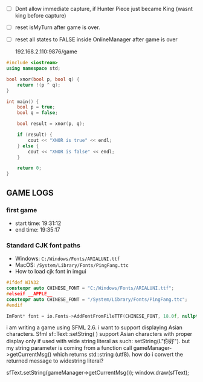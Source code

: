 - [ ] Dont allow immediate capture, if Hunter Piece just became King (wasnt king before capture)
- [ ] reset isMyTurn after game is over.
- [ ] reset all states to FALSE inside OnlineManager after game is over

  192.168.2.110:9876/game

```cpp
#include <iostream>
using namespace std;

bool xnor(bool p, bool q) {
    return !(p ^ q);
}

int main() {
    bool p = true;
    bool q = false;

    bool result = xnor(p, q);

    if (result) {
        cout << "XNOR is true" << endl;
    } else {
        cout << "XNOR is false" << endl;
    }

    return 0;
}

```

## GAME LOGS

### first game

- start time: 19:31:12
- end time: 19:35:17

### Standard CJK font paths

- Windows: `C:/Windows/Fonts/ARIALUNI.ttf`
- MacOS: `/System/Library/Fonts/PingFang.ttc`
- How to load cjk font in imgui

```cpp
#ifdef WIN32
constexpr auto CHINESE_FONT = "C:/Windows/Fonts/ARIALUNI.ttf";
#elseif __APPLE__
constexpr auto CHINESE_FONT = "/System/Library/Fonts/PingFang.ttc";
#endif

ImFont* font = io.Fonts->AddFontFromFileTTF(CHINESE_FONT, 18.0f, nullptr, io.Fonts->GetGlyphRangesChineseFull());
```

i am writing a game using SFML 2.6. i want to support 
displaying Asian characters. Sfml sf::Text::setString( ) support 
Asian characters with proper display only if used with wide string
literal as such: setString(L"你好"). but my string parameter is
coming from a function call gameManager->getCurrentMsg() which returns std::string (utf8). 
how do i convert the returned message to widestring literal? 

 sfText.setString(gameManager->getCurrentMsg());
 window.draw(sfText);


